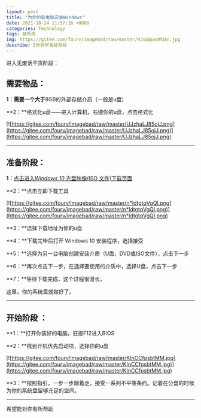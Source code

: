 ```yaml
---
layout: post
title: "为你的新电脑安装Windows"
date: 2021-10-24 11:57:16 +0800
categories: Technology
tags: 装系统
img: https://gitee.com/fourv/imagebad/raw/master/9JuG@uwoM3An.jpg
describe: 5分钟学会装系统
---
```






进入无废话干货阶段：





## 需要物品：



**1：**需要一个**大于**8GB的外部存储介质（一般是u盘）



**2：**格式化u盘——进入计算机，右键你的u盘，点击格式化

[![https://gitee.com/fourv/imagebad/raw/master/UJzhaLJ85ojJ.png](https://gitee.com/fourv/imagebad/raw/master/UJzhaLJ85ojJ.png)](https://gitee.com/fourv/imagebad/raw/master/UJzhaLJ85ojJ.png)





-----





## 准备阶段：



**1：**[点击进入*Windows 10* 光盘映像(ISO 文件)下载页面](https://www.microsoft.com/zh-cn/software-download/windows10)





**2：**点击立即下载工具



[![https://gitee.com/fourv/imagebad/raw/master/n*ldtgtqVgQI.png](https://gitee.com/fourv/imagebad/raw/master/n*ldtgtqVgQI.png)](https://gitee.com/fourv/imagebad/raw/master/n*ldtgtqVgQI.png) 



**3：**选择下载地址为你的u盘



**4：**下载完毕后打开 Windows 10 安装程序，选择接受



**5：**选择为另一台电脑创建安装介质（U盘，DVD或ISO文件），点击下一步



**6：**再次点击下一步，在选择要使用的介质中，选择U盘，点击下一步



**7：**等待下载完成，这个过程很漫长。





这里，你的系统盘就做好了。





----





## 开始阶段 ：



**1：**打开你装好的电脑，狂摁F12进入BIOS



**2：**找到开机优先启动项，选择你的u盘



[![https://gitee.com/fourv/imagebad/raw/master/KInCCfpsbtMM.jpg](https://gitee.com/fourv/imagebad/raw/master/KInCCfpsbtMM.jpg)](https://gitee.com/fourv/imagebad/raw/master/KInCCfpsbtMM.jpg)



**3：**按照指引，一步一步跟着走，接受一系列不平等条约。记着在分盘的时候为你的系统盘留够充足的空间。



----

希望能对你有所帮助
